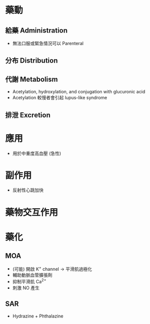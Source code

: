 # 藥動
## 給藥 Administration
- 無法口服或緊急情況可以 Parenteral
## 分布 Distribution
## 代謝 Metabolism
- Acetylation, hydroxylation, and conjugation with glucuronic acid
- Acetylation 較慢者會引起 lupus-like syndrome
## 排泄 Excretion
# 應用
- 用於中重度高血壓 (急性)
# 副作用
- 反射性心跳加快
# 藥物交互作用
# 藥化
## MOA
- (可能) 開啟 K<sup>+</sup> channel $\rightarrow$ 平滑肌過極化
- 輔助動脈血管擴張劑
- 抑制平滑肌 Ca<sup>2+</sup> 
- 刺激 NO 產生
## SAR
- Hydrazine + Phthalazine

